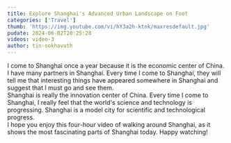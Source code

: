 ```yaml
---
title: Explore Shanghai's Advanced Urban Landscape on Foot
categories: ['Travel']
thumb: 'https://img.youtube.com/vi/hY3a2h-ktnk/maxresdefault.jpg'
pudate: 2024-06-02T20:25:28
videos: video-3
author: tin-sokhavuth
---
```

<!--src/content/posts/p-3.md-->

I come to Shanghai once a year because it is the economic center of China. 
<br/>
I have many partners in Shanghai. Every time I come to Shanghai, they will tell me that interesting things have appeared somewhere in Shanghai and suggest that I must go and see them.
<br/>
Shanghai is really the innovation center of China. Every time I come to Shanghai, I really feel that the world's science and technology is progressing. Shanghai is a model city for scientific and technological progress.
<br/>
I hope you enjoy this four-hour video of walking around Shanghai, as it shows the most fascinating parts of Shanghai today. Happy watching!